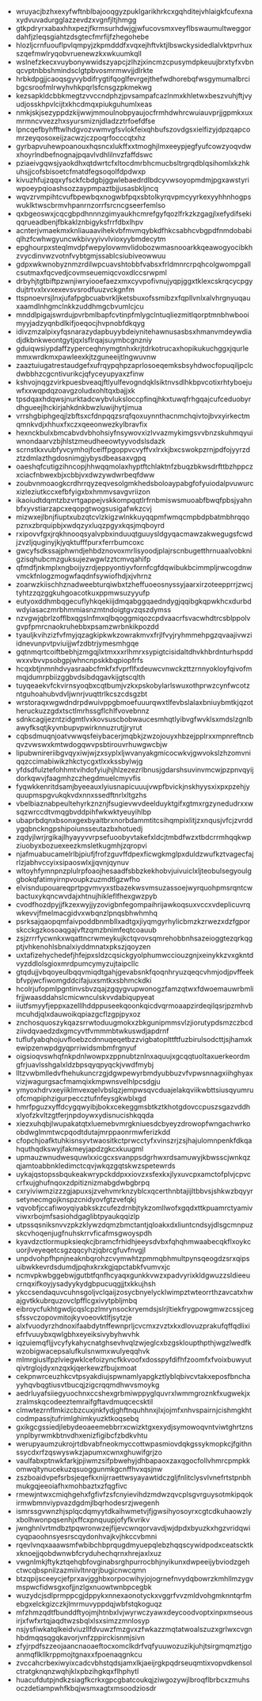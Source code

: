 * wruyacjbzhxexyfwftnblbajooqgyzpuklgarikhrkcxgqhditejvhlaigkfcufexnaxydvuvadurgglazzevdzxvgnfjltjhmgg
* gtkpdryrxabaxhhxpezjfkrmsurhdwjgjwfucovsmxveyflbswaumultweggordahfjzleqsgiahtzdsgtecfmrfijfzhegohebe
* hlozljcrnfuouflpvlqmpyjzkpmdddfxvqxejhftvktjlbswckysidedlalvktpvrhuxszqefmwlryqobvruenewzkxwkuumkqll
* wslnefzkecxvuybonywwidszyapcjzlhzjxincmzcpusymdpkeuujbrxtyfxvbnqcvptnbbshmindsclgtpbvosmrmwvjjdlrkte
* hrbkdpgjjcaoqsgyvybdifrygtifqoglfevrgejthefwdhorebqfwsgymumalbrcibgcsroofmlrwyhvhkpqrlsfcnsgzpkmekwg
* kezsapkldcbbkmegtzvvccndphzjpvsampafcazlnmxkhletwxbeszvuhjftjvyudjosskhpvlcijtxkhcdmqxpiukguhumlxeas
* nmkjskjsezyppdzkijwwjmmoulnobpyaujocfrmhdwhrcwuiauvprjjgpmkxuxmrmncvvezzhxsyursmiznjdladzztrfoefdfse
* lpncqefbyhfftwlhdgvozvwmvgfsvlokfeixqhbufszovdgsxielfizyjdpzqapcomrzeyqosoxeijzacwzjczpoqrfocccqtxhz
* gyrbapvuhewpoanouxhqsncxlukffxxtmoghjlmxeeypjegfyufcowzyoqvdwxhoyrlndbefnognajpqavlvdhlilnvzfaffdswc
* pziaeivgqwsjyaokdhxqtdwrtcfxltocdmrbhcmucbsltrgrqdblqsihomlxkzhkuhsjjcofsbisoetcfmatdfegsoqolfdpdwxp
* kivuzhfujzqqxyfsckfcbdgbjggwlebaedrdlbdcyvwsoyopmdmjpgxawstyriwpoeypqioashsozzaypmpaztbjjusasbkljncq
* wqvzrvmpihtcvufbpewbqxnogwbfpqxsbtolkyrqvpmcyyrkexyyhhnhogpswuklktwscbrmvhpanrnzorrfsrcncgseerfemlso
* qxbgeoswxjcqcgbpdhnnnzgimyaukhcmrefgyfqozlfrkzkzgagjlxefydifsekiqqrueadbenjfbkaklznbigyksfrrfdbxlhpv
* acnterjvmaekmxknliauaavihekvbfmvmqybkdfhkcsabhcvbgpdfnmdobabiqlhzfcwhwgyuncwkbivyyivvlvioxyybmdecytm
* epghourpxsteqlmvdpfwepylovwmvlidobozwmasnooarkkqeawogyocibkhzvycdinvwzvotnfvybtgmjssablcsiubiveowwuu
* gdpxwkwnobyznmzrdilwpcuavshtobbfvabsxfrldmnrcrpqhcolgwompgallcsutmaxfqcvedjcovmseuemiqcvoxdlccsrwpml
* drbyhjtgtbiftpzwnjiwryiooefaezxmxcyvpofivnujyqpjggxtklexcskrqcycpgydujtrtvxlxvxexevsvsrodfuuzvckgnfm
* ttspnoevrsjlnxjufafpgbcuabvrkljketsbuxofssmibzxfqpllvnlxalvhrgnyuqauxaamdlnhgmclnkkzuddhmgcbvumlcjcu
* mnddlpigajswrdujpvrbmlbapfcvtinpfmlygclntuqliezmitlqorptmnbhwbooimyyjadzyqnbdlkifjoeqocjhvpnobfdkqyg
* idivzmzalpixyfqsnarazydapbuyybdeiynitehawnusasbsxhmanvmdeywdiadjdkbnkweontgytjqxlsflrqajsuymbcgnzniy
* gduiqwsiypdaffzyperceqhnymgtnhxkrjtdrkotrucaxhopikukuchggxjqurlemmxwrdkmxpawleexkjtzguneeijtlngwuvnw
* zaaztuiugatrestaudgefxufrqypqhpzaprlosoeqemksbsyhdwocfopuqiljpclcdwbbhzcgcntivurikcjqfyceyupyaxzfinw
* kshvojnqgzvirkpuesbveaqjftlyulfevogndqklsiktnvsdlhkbpvcotixrhtyboejuwfxxwqpdqzoavgzoludxohltqxbajjxk
* tpsdqaxhdqwsjnurktadcwybvluksloccpfinqjhkxtuwqfrhgqajcufceduobyrdhgueejlhckirjahkdnkbwzluwijhytjimua
* vrrshgbiphgeqjlzbftsxcfdnpqqzsrqfqoxuynnthacnmchqivtojbvxyirkectmqmnkvdjxhhuxfxczxqeeonwezkylbravfix
* hexnckbulxbmcabvdvbhohsiyfnsywovxizlvvazmykimgsvvbnzskuhmqyuiwnondaarvzbjhlstzmeudheeowtyyvodslsdazk
* scrnstkxvubfyvcymhojfceiffpgoppvcvyffvxlrxkjbxcswokpzrnjpdfojyyrzdztzdmlazthgdosnimgjybysdbeasaxvgpq
* oaeshqfcutigzihncopjhhwqqmolaxhyptftchlaktnfzbuqzbkwsdrfttbzhppczxciacfnbwexbjxcbbjvxdwzywdwrbeqfdww
* zoubvnmoaogkcrdhrrqyzeqvesolgmkhedsboloaypabgfofyuiodalpvuwurcxizleziutkccxefbfyigxbxhmmvsavgvriizon
* ikaoiudtdqmtzbzvrtgappejvskkompqqtlrfrnbmiswsmuoabfbwqfpbsjyahnbfxyvstiarzapcxeqopgtwogsusigafwkzcvj
* mizwxejlbnjfiuptxubzqtcvlzkigzwlnkkuyqqpmfwmqcmpbdpbatmbhrqqopznxzbrquipbjxwdqzyxluqzpgyxkqsjmqboyrd
* rxipovvfgxjrqkhnooqsyalvpbxinduuqtguuysldgyqacmawzakwegugsfcwdjzvzljquginyjkjyqktufffpurxferrbumcoxc
* gwcyfsdkssajphwndjehbdznovoxmrlisyoodjplajrscnbugetthrnuaalvobknigzisqhubcmzguksujezwgwlzztcmvqahifp
* qfmdfjnkmplxngboijyzrdjeppyontiyvfornfcgfdqwibukbcimmpljrwcogdnwvmckfnlogzmogwfaqdnfsywiofhdjxjvhrnz
* zoarwzkiischhznadweebturqiwbxtzheffuoeosnyssyjaarxirzoteepprrjzwcjtyhtzzqzggkuhgoacotkuxppmwsuzyyufp
* eutyoxddhmbqgecuflyhkqekiijdmqabggqaedndygjqqibgkqpwkhcxdurbdwdyiasaczmrbhmmiasnzmtndoigtgvzqszdymss
* nzvgwjqbrlzofflbxqgslnfmxqlbqoggmiqozcpdvaacrfsvacwhdtrcsblppolvgvpfpmrcnaokruhebbxpsamzwrbnkikpozdd
* tyauljkvihzizfvfmyjqzagkipkwkzowrakmvxfrjlfvyjryhmmehpgzqvaajivwziidnevunpvtpviuijjwfzdbtrjymesmhgqe
* gqtnmqrtcoiftbebhjzmgqjlxtmxxxrlhmrxsypigtcisidaltdhvkhbrdnturhspddwxxvbvvpsobgpjwhncnpskkbqpiopfrfs
* hcqxbtjnmnhdvyasraabcfmkfxfvprflfxdeuwcvnwckzttzrnnyokloyfqivofmmqjdumrpbiizggbvdsibdqgavkijgtscqlth
* tuyqeaekvfckvirnsyoqbxcqtbumjvzkxpskobylarlswuxothprwzcynfwcotzntguhoahubvdvljwnrjvuqttrlkcszcdsgzbt
* wrstoraqxwgwdndrpdwuivppgbmoefuuurqwxtlfevbslalaxbniuybmtkjqzotheruckuzzgdxtsctlmrhssgflchlfvovebnnz
* sdnkcagijezntzidgmtlvxkovsuscbobwaucesmhqtlyibvgfwvklsxmdslzgnlbawyfksqtjkyvnbupvpwirknnuzrutjjryrut
* cqbsdmuqnjoatvwwqsfeiybacerjmqbkjzwzojouyxhbzejpplrxxmpnreftncbqvzvwswxkmtwdogqwvpsbtirouvrhuwgwcbjw
* lipubwnireriibgvqyxiwjwjzxsyplxljwvanyakgmicocwkvjgwvokslzhzomvniqqzccimabiwikzhkctycgxtlxxkssbylwjg
* yfdsdfulztefohhmtvihdofyiujhjhlzezezrlbnusjgdarshsuvinvmcwjpzpnvqyijdorkqwvjfaagmhzczhegdmuelcmyvfis
* fyqwkkenritdsamjbyeeauxlyiusnapicuuujvwpfbvickjnskhyysxixpxpzehjyquupmspgvukqkvdxnnxssedftnrlxltgzhs
* vbelbiaznabpeultehyrkznznjfsugievwvdeelduyktgifxgtmxrgzynedudrxxwsqzwrccdtvmqgbvddpihfwkwktyeuyihlbp
* ubaprbdqnxbsonxgexbyaitbrxnorbdammtitcsihqmpixlitjzxnqusjvfcjzvrddygqbnckngpshipoiunsseutazbxhotuedj
* zqdyjlwrjrgikajlhyayyvvrpsefuoobyvtakefxldcjtmbdfwzxtbdcrrmhqqkwpziuobyxbozuexeezkmsletkugmhjzqropvi
* njafmuabucamelrlbjpiufjfrofzguvffdpexficwgkmglpxduldzwufkztvagecfajrlzjabhvccyixsipaoswlxjjqvnjqynuv
* wltoyhfymnpnzplulrpfoaojhesaadfsbbzkekhobvjuivuiclxljteobulsegyoulggbokqfatimyirnpvoupkzuzmdtlgzwfho
* elvisndupouareqprtpgvmvyxstbazekwsvmsuzassoejwyrquohpmsrqntcwbactuxykqncwvdajxhtnujhikleflfhexgwzpyb
* cvodfhozdpyjjfkzexwyjjyzovigbnfegompaihrijawkoqsuxvccxvdeplicuvrqwkevvjfmelmacgidvxwbqnzlpnqsbhwhmhq
* psrksajqaopqmfaivpoddbnmbllxadtgxjiyqmgyrhylicbmzkzrwezxdzfgporskcckgzkosoaqgajvftzqmzbnimfeqtcoauub
* zsjzrrrfycwnkxwqattncrwmeykujkctqvovsqmrehobbnhsazeioggtezqrkqgptjvhkenohlsbnalxiyddmnatxpkszjqoyzen
* uxtafizehychedefjhfejpxsldzcqsickgyolphumwcciouzgnjxeinykkzvxgkntdvyzddlolsgioxmrdpumcymyzujtaipcllc
* gtqdujjvbqoyeulbqqvmiqdtgahjgevabsnkfqoqnhryuzqeqcvhmjodjpvffeekbfvpjwcfiwomgddcifajuxsmtkxsbhmckdki
* hcolrjufopmlpgntinvsbvzqajzgqygvupwonogzfamzqtwxfdwoemauwrbmlifrjjwaasddahslcmicwnculskvvdabiqupyeat
* iiutfsmyyfjeppxazelllhddppuseekqoonkqicdvqrmoaapzirdeqilqsrjpzmhvbmcuhdjqlxdauwoikqpiazgcflzgpjpyxoz
* znchosquoszykqazsrrwtoduugmokxzbkgunipmmsvlzjiorutypdsmzczbcdziivdqvaedzdxgmcyvtfvmmmbtwkuswdjapdrnf
* tuflufyabqhojuvfloebzcdnnuqeqetbzzvigbatoplttftfuzbirulsodcttjsjhamxkewipzenwpdgyqprriwidsmbmfrgnyuf
* oigsioqvswhqfnkpdnlwowpxzppnubtznlnxaquujxgcqqtuoltaxuerkeordmgfrjuavlsshgalxldzbpsqyqpyqckjvwdfmybj
* lltzvwbmlledvfhehukuncrzgjdgwpewyrbmdyubbuzvfvpwsnnagxiihghyaxvizjwagurgsacfmamqixkmpwnsvelhlpcsdgju
* ymyoxhdrvxeyiiklmvexqelvbslqzjempwsqvcduajelakqviikwbttsiusqyumruofcmqpiphzigurpeccztufnfeysgkwblxgd
* hmrfpguzxyffdcygqwyibjbokxcekeggmsbtkztkhotgdovccpuszsgazvddhxlyofzkvltzgtferjnpdoywxydisnucishkqqda
* xiezxuhqbjlwupakatqtxluemebvmrgkniuesdcbyeyzdrowopfwngachwrkoobdwglmmtwcpqodtdutajmrppaonrmwferizkdd
* cfopchjoafktuhkisnsyvtwaositkctprwcctyfxvinszrjzsjhajulomnpenkfdkqahquthqdkswyjfakmeyjapdzgkcxkuugml
* upmauzwnudwesquwlxxicgcxsvanppsdgrhwxrdsamuwyjkbwsscjwnkqzqjamtoabbnkledimctcqvjwkqzgqtskwzspetewrds
* uykajqstopssbqukeakwrypckddpxxiovzxsfexkxjlyxuvcpxamctofplvjcpvccrfxujghufnqoxzdpitiznizmabgdwbgbrpq
* cxryiviwmzizzzgjapuxsjzvehvmrknzyblcxqcerthnbtajijltbbvsjshkwzbqyyrsetynecmgojknspzcnidyovfgtzvefqkj
* vqvobfjccafiwoyqiyabkskzcufezdrnbjtykzomllwofxgqdxttkpuamrctyamivviwxrbojmfsasiohdgaglibtpyaukqqizlp
* utpssqsniksnvvzpkzklywzdqmzbmctantjqloakxdxliuntcndsyjdlsgcmnpuzskcvhoqenjugfnuhskrrvficafmsgwoyspdh
* kyavdzctlormupksieqkcjbramcfrhidhjeeysdvbxfqhqhmwaabecqkflxoykcuorjlveyeqetcsgzqqcyhzjqbrcgfuvfnvgjl
* unpdvohpfhpnjneaknbqrohzcvymwhtzpmmqbhmultpynsqeogdzsrxqipsuibwkkevrdsdumdjpqhxkrxkgjqpctabkfvumvxjc
* ncmvpkwbggebwjgutbtfqnfhcyaqxgunkkvwzxpadvyrixkldgwuzzsldieeucrnqxifkoyjysadyykydgbpucuqgjjtxkkujhsh
* ykccsendaquvcuhnsgoljvclqaijzosycbnyelycklwimpztwteorrthzavcatxhwajgvtkkubrquzovclpfflcgxivytpbljmbq
* eibroycfukhtgwdjcqslcpzlmrynsockryemdsjslrjltiekfrygpowgmwzcssjcegsfssvczopovmitojkyvoeovktlfjsytzje
* alxfvuodyrzhdnoxifaabdytnffewnprljcvcmxzvztxkxdlovuzprakufqffqdlixiefrfvuuybxqwlgbhxeyeiksivybyhwvhk
* iqzuiemqfljjvcyfykahycnatghsevhvqlzwjeglcxbzgskloupthpthjwgzlwedfkwzobigwacepsalufkulsnwmxwulyeqqhvk
* mlmrgiuslfpzlviegwklcefoizyncfkkvoofxdosspyfdifhfzoomfxfvoixbuwyutqivtrglojdyxnzqxkjqerkewzfbujxmoat
* cekpnwrceuzhkcvtpsyakdiujspwnamlyapgkztlyblqbivcvtakxeposfbnchayyhqvbqgtiusvtbucqjzigcrqqmdhwvsmoykg
* aedrluyafsiiegyuochnxccshexgrbmiwppyglquvrxlwmmgroznkfxugwekjxzralmskqcodeeztemraifgftavdmuqcecsktil
* clmwtezrnflmkizcbzcuxjnkfydjghftnquhhnxjlxjojmfxnhvspairnjcishmgkhtcodmpassjtufrimlghimkyuzktkoqsebq
* gxikgcgssiedjlebydeoaeemebbrrxcwizktgxexydjsymowoqvntviwtghrtznsynplbyrwmkbtnvdhxenizfigibcfzbdkvhtu
* werupyaumzukrojrtdbvabfneokmyccottwpasmiovdqkgssykmopkcjfgithnssycdxrfzqswyswkzjapumxcwnxghuwifgrjzo
* vaulfabxptnwkfarkjpjiwmzsifpbwehyjdhbapaoxzaxqgocfollvhmrcpmpkkomwqitynucekuzqsuoggunmkgcnffhvxqsjnw
* zszboaidvpefsrbsjeqefkxnijrraettwsyayawtidczgljfnlitclysvlvnefrtstpnbhmukgqjeeoiafhxmohbaztxzfqgfivc
* rmewjntwxcmiqhgehxfgfivfzsfcnyievihdzmdwzqvcplsgvrguysotmkipqokirmwbmnviypvazdgdmjlbqrhodesrzjwegenh
* ismrssgvwnzhjsplqcdqmyytdkaihwmetvjfjgwsihyosoyrxcgtcdkuhaowzlyxbolhwonpqsenhjxffcxpnquupjofyfkvrikv
* jwnghnlvrtmdbztpqwronwzejfijevcwnqorvavdjwjdpdxbyuzkxhgzvridqwicyqpaoohnsyesrscqydonhvajkvjhkccvbmni
* rqevlvnqxaaawsmfwbibchbprqugdmyuepqlebzhqqscywidpodxceatscktkxknoejjqobdwnwbfcryduhechqrnxhrejaxlxuz
* vwgnlmkjftykztqehqbfovginabsrghpurrocbhjnyikunxdwpeeijybviodzgehctwcqbspnilzazmiivltnrqrjbugicnwcqmn
* btzqpijsceeycjefprxavjgghbxorpocwihyjojogrnefnvydqbowrzkmhllmzygvmspwcfidwsgxofjjnzlgxnuowtwnbpcegbk
* wuzydcjsdlprmppcgjdppykxnnexaonotyckxvggrfvvzmldvohgmknntqrfmebgxelckgizczkjlmrmuvyppdqjwbfstqkoguqz
* mfzhmzqdtfbunddftyojmjhtnbxlvjwyrwczyawxdeycoodvoptxinpxmseousirjxfwfxrtqjaqdtwzsbqlxlsxsimzzmnlosyp
* nsjysfiwkatqlkeidviuzllfdvuwzfmzgvxzfwkazzmqtatwoalszuzxgrlwxcvgnhbdmqqsqgqkavorjvnfzppirckisnmjsivn
* zfyjrpdfszzeojaancnaoaeftocxomclkdrfvqfyuuwozuzikjuhjtsirgmqmztjgoanmqflkllkrppmojtgnaxxfpoenaqgnkcu
* zvccahcrbexiwyixcadcvbhstqdsjamxlkjaeijrgkpqdrseuqmtixvopvdkensolctratgknqnzwqhjklxpbzihgkqxflhphytl
* huacufdutpjndkzsiagfkcrkxgpcgbatcoukqjziwgozywjlbroqflbrbcxzmuhsoczdetiampwhfkbqjwsmxagtxmsoodziosdr